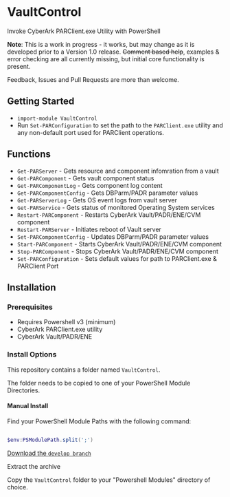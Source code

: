 # VaultControl

Invoke CyberArk PARClient.exe Utility with PowerShell

**Note**: This is a work in progress - it works, but may change as it is developed prior to a Version 1.0 release.
~~Comment based help~~, examples & error checking are all currently missing, but initial core functionality is present.

Feedback, Issues and Pull Requests are more than welcome.

## Getting Started

  - `import-module VaultControl`
  - Run `Set-PARConfiguration` to set the path to the `PARClient.exe` utility and any non-default port used for PARClient operations.

## Functions

  - `Get-PARServer` - Gets resource and component infomration from a vault
  - `Get-PARComponent` - Gets vault component status
  - `Get-PARComponentLog` - Gets component log content
  - `Get-PARComponentConfig` - Gets DBParm/PADR parameter values
  - `Get-PARServerLog` - Gets OS event logs from vault server
  - `Get-PARService` - Gets status of monitored Operating System services
  - `Restart-PARComponent` - Restarts CyberArk Vault/PADR/ENE/CVM component
  - `Restart-PARServer` - Initiates reboot of Vault server
  - `Set-PARComponentConfig` - Updates DBParm/PADR parameter values
  - `Start-PARComponent` - Starts CyberArk Vault/PADR/ENE/CVM component
  - `Stop-PARComponent` - Stops CyberArk Vault/PADR/ENE/CVM component
  - `Set-PARConfiguration` - Sets default values for path to PARClient.exe & PARClient Port

## Installation

### Prerequisites

- Requires Powershell v3 (minimum)
- CyberArk PARClient.exe utility
- CyberArk Vault/PADR/ENE

### Install Options

This repository contains a folder named ```VaultControl```.

The folder needs to be copied to one of your PowerShell Module Directories.

#### Manual Install

Find your PowerShell Module Paths with the following command:

```powershell

$env:PSModulePath.split(';')

```

[Download the ```develop branch```](https://github.com/pspete/VaultControl/archive/develop.zip)

Extract the archive

Copy the ```VaultControl``` folder to your "Powershell Modules" directory of choice.

